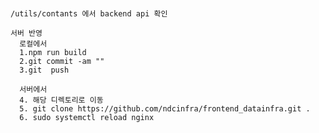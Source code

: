 ###
    /utils/contants 에서 backend api 확인   

    서버 반영  
      로컬에서
      1.npm run build  
      2.git commit -am "" 
      3.git  push

      서버에서
      4. 해당 디렉토리로 이동
      5. git clone https://github.com/ndcinfra/frontend_datainfra.git .
      6. sudo systemctl reload nginx  

